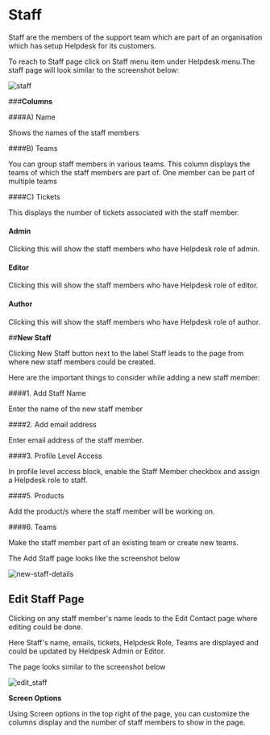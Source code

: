 # Staff

Staff are the members of the support team which are part of an organisation which has setup Helpdesk for its customers.

To reach to Staff page click on Staff menu item under Helpdesk menu.The staff page will look similar to the screenshot below:

![staff](https://cloud.githubusercontent.com/assets/8191145/8430727/3b4552e4-1f51-11e5-8d85-071b81ed855c.png)

###**Columns**

####A) Name

Shows the names of the staff members

####B) Teams

You can group staff members in various teams. This column displays the teams of which the staff members are part of. One member can be part of multiple teams

####C) Tickets

This displays the number of tickets associated with the staff member.

#### Admin

Clicking this will show the staff members who have Helpdesk role of admin.

#### Editor

Clicking this will show the staff members who have Helpdesk role of editor.

#### Author

Clicking this will show the staff members who have Helpdesk role of author.

##**New Staff**

Clicking New Staff button next to the label Staff leads to the page from where new staff members could be created.

Here are the important things to consider while adding a new staff member:

####1. Add Staff Name

Enter the name of the new staff member

####2. Add email address

Enter email address of the staff member.

####3. Profile Level Access

In profile level access block, enable the Staff Member checkbox and assign a Helpdesk role to staff.

####5. Products

Add the product/s where the staff member will be working on.

####6. Teams

Make the staff member part of an existing team or create new teams.

The Add Staff page looks like the screenshot below

![new-staff-details](https://cloud.githubusercontent.com/assets/8191145/8517944/3d126f8a-23e3-11e5-831e-016f8e6c84a2.png)



## Edit Staff Page

Clicking on any staff member's name leads to the Edit Contact page where editing could be done.

Here Staff's name, emails, tickets, Helpdesk Role, Teams are displayed and could be updated by Heldpesk Admin or Editor.

The page looks similar to the screenshot below

![edit_staff](https://cloud.githubusercontent.com/assets/8191145/8431560/05f9f23c-1f58-11e5-9f2f-318aa389d1cb.png)


**Screen Options**

Using Screen options in the top right of the page, you can customize the columns display and the number of staff members to show in the page.


